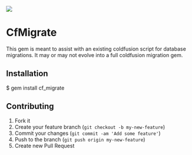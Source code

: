 <a href="https://codeclimate.com/repos/53dae44269568046d10160ae/feed"><img src="https://codeclimate.com/repos/53dae44269568046d10160ae/badges/ef79c7527618d04c9026/gpa.svg" /></a>

# CfMigrate

This gem is meant to assist with an existing coldfusion script for database migrations. 
It may or may not evolve into a full coldfusion migration gem.

## Installation

$ gem install cf_migrate

## Contributing

1. Fork it
2. Create your feature branch (`git checkout -b my-new-feature`)
3. Commit your changes (`git commit -am 'Add some feature'`)
4. Push to the branch (`git push origin my-new-feature`)
5. Create new Pull Request
